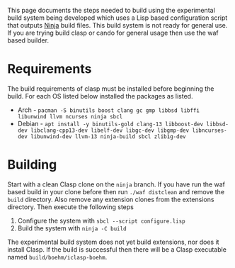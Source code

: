 This page documents the steps needed to build using the experimental build system being developed which uses a Lisp based configuration script that outputs [Ninja](https://ninja-build.org/) build files. This build system is not ready for general use. If you are trying build clasp or cando for general usage then use the waf based builder.

# Requirements

The build requirements of clasp must be installed before beginning the build. For each OS listed below installed the packages as listed.

* Arch - `pacman -S binutils boost clang gc gmp libbsd libffi libunwind llvm ncurses ninja sbcl`
* Debian - `apt install -y binutils-gold clang-13 libboost-dev libbsd-dev libclang-cpp13-dev libelf-dev libgc-dev libgmp-dev libncurses-dev libunwind-dev llvm-13 ninja-build sbcl zlib1g-dev`

# Building

Start with a clean Clasp clone on the `ninja` branch. If you have run the waf based build in your clone before then run `./waf distclean` and remove the `build` directory. Also remove any extension clones from the extensions directory. Then execute the following steps

1. Configure the system with `sbcl --script configure.lisp`
2. Build the system with `ninja -C build`

The experimental build system does not yet build extensions, nor does it install Clasp. If the build is successful then there will be a Clasp executable named `build/boehm/iclasp-boehm`.